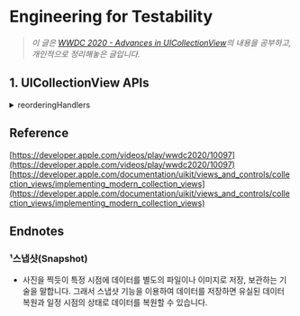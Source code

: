 # Engineering for Testability


> _이 글은 [WWDC 2020 - Advances in UICollectionView](https://developer.apple.com/videos/play/wwdc2020/10097)의 내용을 공부하고, 개인적으로 정리해놓은 글입니다._


## 1. UICollectionView APIs

<details>
  <summary><a href=""></a>reorderingHandlers</summary>
  <p>

```swift

```
  </p>
</details>

    
## Reference

[https://developer.apple.com/videos/play/wwdc2020/10097](https://developer.apple.com/videos/play/wwdc2020/10097)				  
[https://developer.apple.com/documentation/uikit/views_and_controls/collection_views/implementing_modern_collection_views](https://developer.apple.com/documentation/uikit/views_and_controls/collection_views/implementing_modern_collection_views)

## Endnotes 

### ¹스냅샷(Snapshot)
- 사진을 찍듯이 특정 시점에 데이터를 별도의 파일이나 이미지로 저장, 보관하는 기술을 말합니다. 그래서 스냅샷 기능을 이용하여 데이터를 저장하면 유실된 데이터 복원과 일정 시점의 상태로 데이터를 복원할 수 있습니다.



